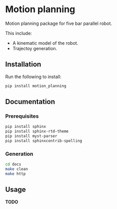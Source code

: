 # Motion planning
Motion planning package for five bar parallel robot.

This include:
* A kinematic model of the robot.
* Trajectoy generation.

## Installation
Run the following to install:

```python
pip install motion_planning
```
## Documentation
### Prerequisites
```bash
pip install sphinx
pip install sphinx-rtd-theme
pip install myst-parser
pip install sphinxcontrib-spelling
```
### Generation
```bash
cd docs
make clean
make http
```

## Usage
**TODO**
